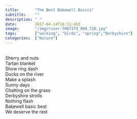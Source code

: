 ```yaml
---
title:       "The Best Bakewell Basics"
subtitle:    ""
description: " "
date:        2017-04-14T18:11:45Z
image:       "/img/river-7007374_960_720.jpg"
tags:        ["walking", "birds", "spring","Derbyshire"]
categories:  ["Nature"]
---
```

<br>Sherry and nuts
<br>Tartan blanket
<br>Show ring dash
<br>Ducks on the river
<br>Make a splash
<br>Sunny days
<br>Chatting on the grass
<br>Derbyshire strolls
<br>Nothing flash
<br>Bakewell basic best
<br>We deserve the rest